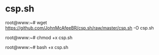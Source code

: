 # csp.sh
root@www:~# wget https://github.com/JohnMcAfeeBR/csp.sh/raw/master/csp.sh -O csp.sh 

root@www:~# chmod +x csp.sh 

root@www:~# bash +x csp.sh 
